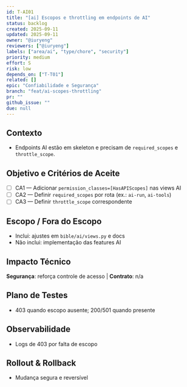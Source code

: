 ```yaml
---
id: T-AI01
title: "[ai] Escopos e throttling em endpoints de AI"
status: backlog
created: 2025-09-11
updated: 2025-09-11
owner: "@iuryeng"
reviewers: ["@iuryeng"]
labels: ["area/ai", "type/chore", "security"]
priority: medium
effort: S
risk: low
depends_on: ["T-T01"]
related: []
epic: "Confiabilidade e Segurança"
branch: "feat/ai-scopes-throttling"
pr: ""
github_issue: ""
due: null
---
```


## Contexto
- Endpoints AI estão em skeleton e precisam de `required_scopes` e `throttle_scope`.

## Objetivo e Critérios de Aceite
- [ ] CA1 — Adicionar `permission_classes=[HasAPIScopes]` nas views AI
- [ ] CA2 — Definir `required_scopes` por rota (ex.: `ai-run`, `ai-tools`)
- [ ] CA3 — Definir `throttle_scope` correspondente

## Escopo / Fora do Escopo
- Inclui: ajustes em `bible/ai/views.py` e docs
- Não inclui: implementação das features AI

## Impacto Técnico
**Segurança**: reforça controle de acesso | **Contrato**: n/a

## Plano de Testes
- 403 quando escopo ausente; 200/501 quando presente

## Observabilidade
- Logs de 403 por falta de escopo

## Rollout & Rollback
- Mudança segura e reversível
